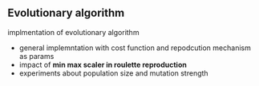 ## Evolutionary algorithm

implmentation of evolutionary algorithm
- general implemntation with cost function and repodcution mechanism as params
- impact of **min max scaler in roulette reproduction**
- experiments about population size and mutation strength
